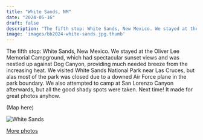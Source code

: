 ```yaml
---
title: "White Sands, NM"
date: "2024-05-16"
draft: false
description: "The fifth stop: White Sands, New Mexico. We stayed at the Oliver Lee Memorial Campground, which had spectacular sunset views and was nestled up against Dog Canyon, providing much needed breeze from the increasing heat. We visited White Sands National Park near Las Cruces, but alas most of the park was closed due to a downed Air Force plane in the park boundary. We also attempted to camp at San Lorenzo Canyon afterwards, but all the good shady spots were taken. Next time! It made for great photos anyhow."
image: 'images/bb2024-white-sands.jpg.thumb'
---
```


The fifth stop: White Sands, New Mexico. We stayed at the Oliver Lee Memorial Campground, which had spectacular sunset views and was nestled up against Dog Canyon, providing much needed breeze from the increasing heat. We visited White Sands National Park near Las Cruces, but alas most of the park was closed due to a downed Air Force plane in the park boundary. We also attempted to camp at San Lorenzo Canyon afterwards, but all the good shady spots were taken. Next time! It made for great photos anyhow.

(Map here)

![White Sands](/images/bb2024-white-sands.jpg)


[More photos](https://photos.app.goo.gl/cbn9sHEG2XRc8PFe7)


